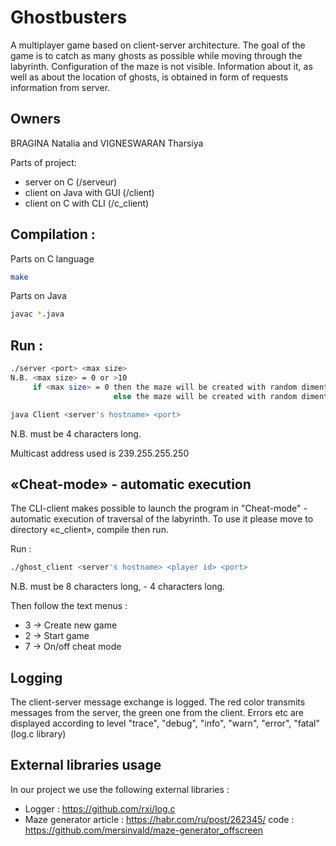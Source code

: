 # Ghostbusters
A multiplayer game based on client-server architecture.
The goal of the game is to catch as many ghosts as possible while moving through the labyrinth. Configuration of the maze is not visible. Information about it, as well as about the location of ghosts, is obtained in form of requests information from server.

## Owners
BRAGINA Natalia and VIGNESWARAN Tharsiya

Parts of project:
- server on C (/serveur)
- client on Java with GUI (/client)
- client on C with CLI (/c_client)

## Compilation :
Parts on C language
```sh
make
```

Parts on Java
```sh
javac *.java
```

## Run :
```sh
./server <port> <max size>
N.B. <max size> = 0 or >10
     if <max size> = 0 then the maze will be created with random dimentions from 10 to 999
                       else the maze will be created with random dimentions from 10 to <max size>
```

```sh
java Client <server's hostname> <port>
```
N.B. <port> must be 4 characters long.





Multicast address used is 239.255.255.250

## «Cheat-mode» - automatic execution
The CLI-client makes possible to launch the program in "Cheat-mode" - automatic execution of traversal of the labyrinth.
To use it please move to directory «c_client», compile then run.

Run : 
```sh
./ghost_client <server's hostname> <player id> <port>
```
N.B. <player id> must be 8 characters long, <port> - 4 characters long.

Then follow the text menus :
- 3 -> Create new game
- 2 -> Start game
- 7 -> On/off cheat mode

## Logging
The client-server message exchange is logged. The red color transmits messages from the server, the green one from the client.
Errors etc are displayed according to level "trace", "debug", "info", "warn", "error", "fatal" (log.c library)

## External libraries usage
In our project we use the following external libraries :
- Logger : https://github.com/rxi/log.c 
- Maze generator
article : https://habr.com/ru/post/262345/
code : https://github.com/mersinvald/maze-generator_offscreen    

